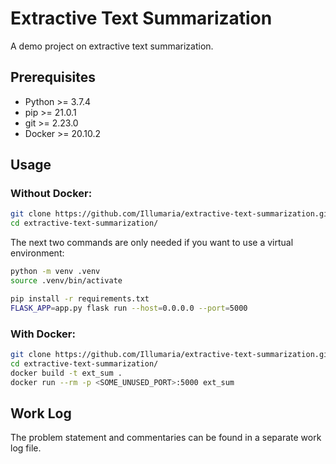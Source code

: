 # Extractive Text Summarization

A demo project on extractive text summarization.

## Prerequisites

* Python >= 3.7.4
* pip >= 21.0.1
* git >= 2.23.0
* Docker >= 20.10.2

## Usage

### Without Docker:

```bash
git clone https://github.com/Illumaria/extractive-text-summarization.git
cd extractive-text-summarization/
```

The next two commands are only needed if you want to use a virtual environment:

```bash
python -m venv .venv
source .venv/bin/activate
```

```bash
pip install -r requirements.txt
FLASK_APP=app.py flask run --host=0.0.0.0 --port=5000
```

### With Docker:

```bash
git clone https://github.com/Illumaria/extractive-text-summarization.git
cd extractive-text-summarization/
docker build -t ext_sum .
docker run --rm -p <SOME_UNUSED_PORT>:5000 ext_sum
```

## Work Log

The problem statement and commentaries can be found in a separate work log file.